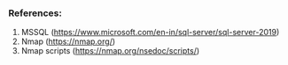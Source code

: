 ### References:
1. MSSQL (https://www.microsoft.com/en-in/sql-server/sql-server-2019)
2. Nmap (https://nmap.org/)
3. Nmap scripts (https://nmap.org/nsedoc/scripts/)
